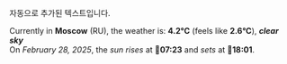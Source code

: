 
자동으로 추가된 텍스트입니다.

<!--START_SECTION:weather:moscow-->
Currently in **Moscow** (RU), the weather is: **4.2°C** (feels like **2.6°C**), ***clear sky***<br/>
On *February 28, 2025*, the *sun rises* at 🌅**07:23** and *sets* at 🌇**18:01**.
<!--END_SECTION:weather-->
